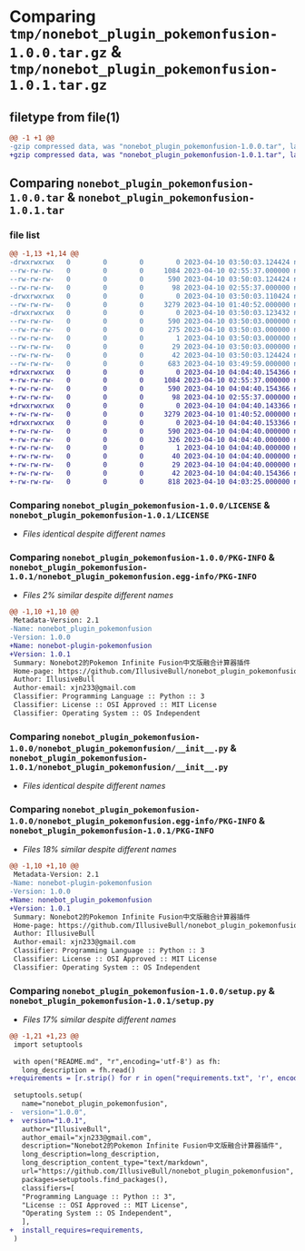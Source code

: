 # Comparing `tmp/nonebot_plugin_pokemonfusion-1.0.0.tar.gz` & `tmp/nonebot_plugin_pokemonfusion-1.0.1.tar.gz`

## filetype from file(1)

```diff
@@ -1 +1 @@
-gzip compressed data, was "nonebot_plugin_pokemonfusion-1.0.0.tar", last modified: Mon Apr 10 03:50:03 2023, max compression
+gzip compressed data, was "nonebot_plugin_pokemonfusion-1.0.1.tar", last modified: Mon Apr 10 04:04:40 2023, max compression
```

## Comparing `nonebot_plugin_pokemonfusion-1.0.0.tar` & `nonebot_plugin_pokemonfusion-1.0.1.tar`

### file list

```diff
@@ -1,13 +1,14 @@
-drwxrwxrwx   0        0        0        0 2023-04-10 03:50:03.124424 nonebot_plugin_pokemonfusion-1.0.0/
--rw-rw-rw-   0        0        0     1084 2023-04-10 02:55:37.000000 nonebot_plugin_pokemonfusion-1.0.0/LICENSE
--rw-rw-rw-   0        0        0      590 2023-04-10 03:50:03.124424 nonebot_plugin_pokemonfusion-1.0.0/PKG-INFO
--rw-rw-rw-   0        0        0       98 2023-04-10 02:55:37.000000 nonebot_plugin_pokemonfusion-1.0.0/README.md
-drwxrwxrwx   0        0        0        0 2023-04-10 03:50:03.110424 nonebot_plugin_pokemonfusion-1.0.0/nonebot_plugin_pokemonfusion/
--rw-rw-rw-   0        0        0     3279 2023-04-10 01:40:52.000000 nonebot_plugin_pokemonfusion-1.0.0/nonebot_plugin_pokemonfusion/__init__.py
-drwxrwxrwx   0        0        0        0 2023-04-10 03:50:03.123432 nonebot_plugin_pokemonfusion-1.0.0/nonebot_plugin_pokemonfusion.egg-info/
--rw-rw-rw-   0        0        0      590 2023-04-10 03:50:03.000000 nonebot_plugin_pokemonfusion-1.0.0/nonebot_plugin_pokemonfusion.egg-info/PKG-INFO
--rw-rw-rw-   0        0        0      275 2023-04-10 03:50:03.000000 nonebot_plugin_pokemonfusion-1.0.0/nonebot_plugin_pokemonfusion.egg-info/SOURCES.txt
--rw-rw-rw-   0        0        0        1 2023-04-10 03:50:03.000000 nonebot_plugin_pokemonfusion-1.0.0/nonebot_plugin_pokemonfusion.egg-info/dependency_links.txt
--rw-rw-rw-   0        0        0       29 2023-04-10 03:50:03.000000 nonebot_plugin_pokemonfusion-1.0.0/nonebot_plugin_pokemonfusion.egg-info/top_level.txt
--rw-rw-rw-   0        0        0       42 2023-04-10 03:50:03.124424 nonebot_plugin_pokemonfusion-1.0.0/setup.cfg
--rw-rw-rw-   0        0        0      683 2023-04-10 03:49:59.000000 nonebot_plugin_pokemonfusion-1.0.0/setup.py
+drwxrwxrwx   0        0        0        0 2023-04-10 04:04:40.154366 nonebot_plugin_pokemonfusion-1.0.1/
+-rw-rw-rw-   0        0        0     1084 2023-04-10 02:55:37.000000 nonebot_plugin_pokemonfusion-1.0.1/LICENSE
+-rw-rw-rw-   0        0        0      590 2023-04-10 04:04:40.154366 nonebot_plugin_pokemonfusion-1.0.1/PKG-INFO
+-rw-rw-rw-   0        0        0       98 2023-04-10 02:55:37.000000 nonebot_plugin_pokemonfusion-1.0.1/README.md
+drwxrwxrwx   0        0        0        0 2023-04-10 04:04:40.143366 nonebot_plugin_pokemonfusion-1.0.1/nonebot_plugin_pokemonfusion/
+-rw-rw-rw-   0        0        0     3279 2023-04-10 01:40:52.000000 nonebot_plugin_pokemonfusion-1.0.1/nonebot_plugin_pokemonfusion/__init__.py
+drwxrwxrwx   0        0        0        0 2023-04-10 04:04:40.153366 nonebot_plugin_pokemonfusion-1.0.1/nonebot_plugin_pokemonfusion.egg-info/
+-rw-rw-rw-   0        0        0      590 2023-04-10 04:04:40.000000 nonebot_plugin_pokemonfusion-1.0.1/nonebot_plugin_pokemonfusion.egg-info/PKG-INFO
+-rw-rw-rw-   0        0        0      326 2023-04-10 04:04:40.000000 nonebot_plugin_pokemonfusion-1.0.1/nonebot_plugin_pokemonfusion.egg-info/SOURCES.txt
+-rw-rw-rw-   0        0        0        1 2023-04-10 04:04:40.000000 nonebot_plugin_pokemonfusion-1.0.1/nonebot_plugin_pokemonfusion.egg-info/dependency_links.txt
+-rw-rw-rw-   0        0        0       40 2023-04-10 04:04:40.000000 nonebot_plugin_pokemonfusion-1.0.1/nonebot_plugin_pokemonfusion.egg-info/requires.txt
+-rw-rw-rw-   0        0        0       29 2023-04-10 04:04:40.000000 nonebot_plugin_pokemonfusion-1.0.1/nonebot_plugin_pokemonfusion.egg-info/top_level.txt
+-rw-rw-rw-   0        0        0       42 2023-04-10 04:04:40.154366 nonebot_plugin_pokemonfusion-1.0.1/setup.cfg
+-rw-rw-rw-   0        0        0      818 2023-04-10 04:03:25.000000 nonebot_plugin_pokemonfusion-1.0.1/setup.py
```

### Comparing `nonebot_plugin_pokemonfusion-1.0.0/LICENSE` & `nonebot_plugin_pokemonfusion-1.0.1/LICENSE`

 * *Files identical despite different names*

### Comparing `nonebot_plugin_pokemonfusion-1.0.0/PKG-INFO` & `nonebot_plugin_pokemonfusion-1.0.1/nonebot_plugin_pokemonfusion.egg-info/PKG-INFO`

 * *Files 2% similar despite different names*

```diff
@@ -1,10 +1,10 @@
 Metadata-Version: 2.1
-Name: nonebot_plugin_pokemonfusion
-Version: 1.0.0
+Name: nonebot-plugin-pokemonfusion
+Version: 1.0.1
 Summary: Nonebot2的Pokemon Infinite Fusion中文版融合计算器插件
 Home-page: https://github.com/IllusiveBull/nonebot_plugin_pokemonfusion
 Author: IllusiveBull
 Author-email: xjn233@gmail.com
 Classifier: Programming Language :: Python :: 3
 Classifier: License :: OSI Approved :: MIT License
 Classifier: Operating System :: OS Independent
```

### Comparing `nonebot_plugin_pokemonfusion-1.0.0/nonebot_plugin_pokemonfusion/__init__.py` & `nonebot_plugin_pokemonfusion-1.0.1/nonebot_plugin_pokemonfusion/__init__.py`

 * *Files identical despite different names*

### Comparing `nonebot_plugin_pokemonfusion-1.0.0/nonebot_plugin_pokemonfusion.egg-info/PKG-INFO` & `nonebot_plugin_pokemonfusion-1.0.1/PKG-INFO`

 * *Files 18% similar despite different names*

```diff
@@ -1,10 +1,10 @@
 Metadata-Version: 2.1
-Name: nonebot-plugin-pokemonfusion
-Version: 1.0.0
+Name: nonebot_plugin_pokemonfusion
+Version: 1.0.1
 Summary: Nonebot2的Pokemon Infinite Fusion中文版融合计算器插件
 Home-page: https://github.com/IllusiveBull/nonebot_plugin_pokemonfusion
 Author: IllusiveBull
 Author-email: xjn233@gmail.com
 Classifier: Programming Language :: Python :: 3
 Classifier: License :: OSI Approved :: MIT License
 Classifier: Operating System :: OS Independent
```

### Comparing `nonebot_plugin_pokemonfusion-1.0.0/setup.py` & `nonebot_plugin_pokemonfusion-1.0.1/setup.py`

 * *Files 17% similar despite different names*

```diff
@@ -1,21 +1,23 @@
 import setuptools
 
 with open("README.md", "r",encoding='utf-8') as fh:
   long_description = fh.read()
+requirements = [r.strip() for r in open("requirements.txt", 'r', encoding='utf-8').readlines()]
 
 setuptools.setup(
   name="nonebot_plugin_pokemonfusion",
-  version="1.0.0",
+  version="1.0.1",
   author="IllusiveBull",
   author_email="xjn233@gmail.com",
   description="Nonebot2的Pokemon Infinite Fusion中文版融合计算器插件",
   long_description=long_description,
   long_description_content_type="text/markdown",
   url="https://github.com/IllusiveBull/nonebot_plugin_pokemonfusion",
   packages=setuptools.find_packages(),
   classifiers=[
   "Programming Language :: Python :: 3",
   "License :: OSI Approved :: MIT License",
   "Operating System :: OS Independent",
   ],
+  install_requires=requirements,    
 )
```

